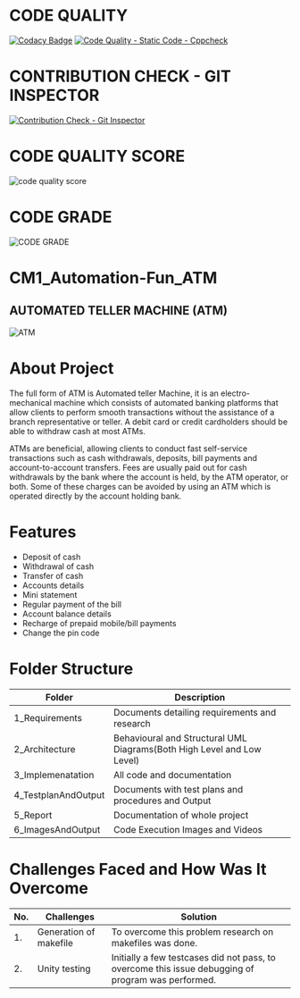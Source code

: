 # CODE QUALITY
[![Codacy Badge](https://api.codacy.com/project/badge/Grade/b9b7063f26a440938724bc54cdc2f79a)](https://app.codacy.com/gh/Ashishaman123/CM1_Automation-fun_ATM-Programme?utm_source=github.com&utm_medium=referral&utm_content=Ashishaman123/CM1_Automation-fun_ATM-Programme&utm_campaign=Badge_Grade_Settings)
[![Code Quality - Static Code - Cppcheck](https://github.com/Ashishaman123/CM1_Automation-fun_ATM-Programme/actions/workflows/cppcheck.yml/badge.svg)](https://github.com/Ashishaman123/CM1_Automation-fun_ATM-Programme/actions/workflows/cppcheck.yml)

# CONTRIBUTION CHECK - GIT INSPECTOR
[![Contribution Check - Git Inspector](https://github.com/Ashishaman123/CM1_Automation-fun_ATM-Programme/actions/workflows/gitinspector.yml/badge.svg)](https://github.com/Ashishaman123/CM1_Automation-fun_ATM-Programme/actions/workflows/gitinspector.yml)
# CODE QUALITY SCORE
![code quality score](https://api.codiga.io/project/29862/score/svg)
# CODE GRADE
![CODE GRADE](https://api.codiga.io/project/29862/status/svg)

# CM1_Automation-Fun_ATM
## AUTOMATED TELLER MACHINE (ATM)

![ATM](https://user-images.githubusercontent.com/94282403/142884589-3d7a8aec-31b8-4361-891c-6e10657d3440.jpg)

# About Project
The full form of ATM is Automated teller Machine, it is an electro-mechanical machine which consists of automated banking platforms that allow clients to perform smooth transactions without the assistance of a branch representative or teller. A debit card or credit cardholders should be able to withdraw cash at most ATMs.

ATMs are beneficial, allowing clients to conduct fast self-service transactions such as cash withdrawals, deposits, bill payments and account-to-account transfers. Fees are usually paid out for cash withdrawals by the bank where the account is held, by the ATM operator, or both. Some of these charges can be avoided by using an ATM which is operated directly by the account holding bank.

# Features
- Deposit of cash
- Withdrawal of cash
- Transfer of cash
- Accounts details
- Mini statement
- Regular payment of the bill
- Account balance details
- Recharge of prepaid mobile/bill payments
- Change the pin code


# Folder Structure

|Folder|      Description|
|------|   -----------------|
|1_Requirements|	Documents detailing requirements and research
|2_Architecture|	Behavioural and Structural UML Diagrams(Both High Level and Low Level)
|3_Implemenatation|	All code and documentation
|4_TestplanAndOutput|	Documents with test plans and procedures and Output
|5_Report|	Documentation of whole project
|6_ImagesAndOutput|	Code Execution Images and Videos

# Challenges Faced and How Was It Overcome

|No.|	Challenges|	Solution|
|----|----------|----------|
|1.|	Generation of makefile|To overcome this problem research on makefiles was done.
|2.|  Unity testing|Initially a few testcases did not pass, to overcome this issue debugging of program was performed.
